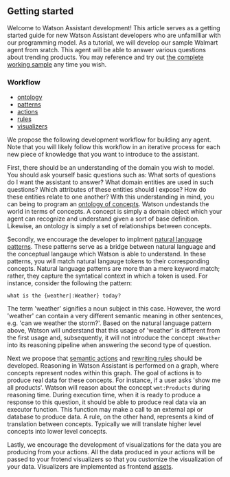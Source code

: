 ## Getting started

Welcome to Watson Assistant development! This article serves as a getting started guide for new Watson Assistant developers who are unfamilliar with our programming model. As a tutorial, we will develop our sample Walmart agent from sratch. This agent will be able to answer various questions about trending products. You may reference and try out [the complete working sample](../../samples/Walmart.md) any time you wish.

### Workflow
- [ontology](./Ontology.md)
- [patterns](./Patterns.md)
- [actions](./Actions.md)
- [rules](./Rules.md) 
- [visualizers](./Visualizers.md)

We propose the following development workflow for building any agent. Note that you will likely follow this workflow in an iterative process for each new piece of knowledge that you want to introduce to the assistant.
 
First, there should be an understanding of the domain you wish to model. You should ask yourself basic questions such as: What sorts of questions do I want the assistant to answer? What domain entities are used in such questions? Which attributes of these entities should I expose? How do these entities relate to one another? With this understanding in mind, you can being to program an [ontology of concepts](../components/Ontology.md). Watson undestands the world in terms of concepts. A concept is simply a domain object which your agent can recognize and understand given a sort of base definition. Likewise, an ontology is simply a set of relationships between concepts.

Secondly, we encourage the developer to implment [natural language patterns](../components/Patterns.md). These patterns serve as a bridge between natural language and the conceptual langauge which Watson is able to understand. In these patterns, you will match natural langauge tokens to their corresponding concepts. Natural language patterns are more than a mere keyword match; rather, they capture the syntatical context in which a token is used. For instance, consider the following the pattern:

`what is the {weather|:Weather} today?`

The term 'weather' signifies a noun subject in this case. However, the word 'weather' can contain a very different semantic meaning in other sentences, e.g. 'can we weather the storm?'. Based on the natural language pattern above, Watson will understand that this usage of 'weather' is different from the first usage and, subsequently, it will not introduce the concept `:Weather` into its reasoning pipeline when answering the second type of question.

Next we propose that [semantic actions](../components/Actions.md) and [rewriting rules](../components/Rules.md) should be developed. Reasoning in Watson Assistant is performed on a graph, where concepts represent nodes within this graph. The goal of actions is to produce real data for these concepts. For instance, if a user asks 'show me all products'. Watson will reason about the concept `wmt:Products` during reasoning time. During execution time, when it is ready to produce a response to this question, it should be able to produce real data via an executor function. This function may make a call to an external api or database to produce data. A rule, on the other hand, represents a kind of translation between concepts. Typically we will translate higher level concepts into lower level concepts.

Lastly, we encourage the development of visualizations for the data you are producing from your actions. All the data produced in your actions will be passed to your frotend visualizers so that you customize the visualization of your data. Visualizers are implemented as frontend [assets](../lab/Assets.md).
